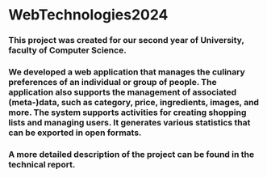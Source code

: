 # WebTechnologies2024

### This project was created for our second year of University, faculty of Computer Science. 

### We developed a web application that manages the culinary preferences of an individual or group of people. The application also supports the management of associated (meta-)data, such as category, price, ingredients, images, and more. The system supports activities for creating shopping lists and managing users. It generates various statistics that can be exported in open formats.

### A more detailed description of the project can be found in the technical report.
